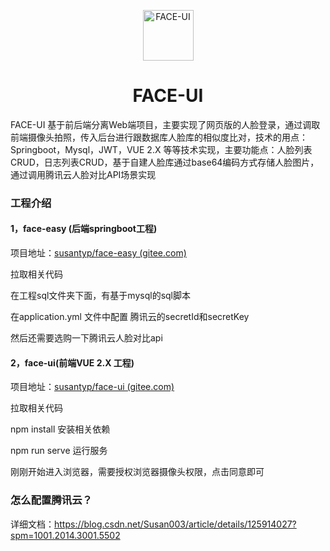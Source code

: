 <p align="center">
  <a href="https://github.com/wwedutop/face-easy">
    <img src="https://img-blog.csdnimg.cn/5776aada5ab946b384c92e8adb69892d.png#pic_center?x-oss-process=" width="81" alt="FACE-UI">
  </a>
</p>
<h1 align="center">FACE-UI</h1>

FACE-UI 基于前后端分离Web端项目，主要实现了网页版的人脸登录，通过调取前端摄像头拍照，传入后台进行跟数据库人脸库的相似度比对，技术的用点：Springboot，Mysql，JWT，VUE 2.X 等等技术实现，主要功能点：人脸列表CRUD，日志列表CRUD，基于自建人脸库通过base64编码方式存储人脸图片，通过调用腾讯云人脸对比API场景实现

### 工程介绍

#### 1，face-easy (后端springboot工程)

项目地址：[susantyp/face-easy (gitee.com)](https://gitee.com/susantyp/face-easy)

拉取相关代码

在工程sql文件夹下面，有基于mysql的sql脚本

在application.yml 文件中配置 腾讯云的secretId和secretKey

然后还需要选购一下腾讯云人脸对比api

#### 2，face-ui(前端VUE 2.X 工程)

项目地址：[susantyp/face-ui (gitee.com)](https://gitee.com/susantyp/face-ui)

拉取相关代码

npm install  安装相关依赖

npm run serve 运行服务

刚刚开始进入浏览器，需要授权浏览器摄像头权限，点击同意即可

### 怎么配置腾讯云？

详细文档：https://blog.csdn.net/Susan003/article/details/125914027?spm=1001.2014.3001.5502
